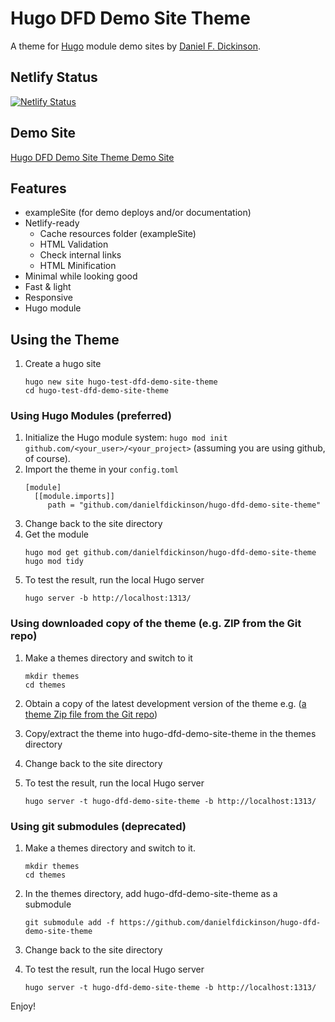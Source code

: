 # Hugo DFD Demo Site Theme

A theme for [Hugo](https://gohugo.io) module demo sites by [Daniel F. Dickinson](https://www.danielfdickinson.ca).

## Netlify Status

[![Netlify Status](https://api.netlify.com/api/v1/badges/bce8fe1e-8948-47e4-8622-d02ff06b1024/deploy-status)](https://app.netlify.com/sites/hugo-dfd-demo-site-theme/deploys)

## Demo Site

[Hugo DFD Demo Site Theme Demo Site](https://hugo-dfd-demo-site-theme.wildtechgarden.ca/)
## Features

* exampleSite (for demo deploys and/or documentation)
* Netlify-ready
  * Cache resources folder (exampleSite)
  * HTML Validation
  * Check internal links
  * HTML Minification
* Minimal while looking good
* Fast & light
* Responsive
* Hugo module

## Using the Theme
1. Create a hugo site
   ```
   hugo new site hugo-test-dfd-demo-site-theme
   cd hugo-test-dfd-demo-site-theme
   ```
### Using Hugo Modules (preferred)

1. Initialize the Hugo module system: ``hugo mod init github.com/<your_user>/<your_project>`` (assuming you are using github, of course).
2. Import the theme in your ``config.toml``
   ```
   [module]
     [[module.imports]]
        path = "github.com/danielfdickinson/hugo-dfd-demo-site-theme"
   ```
3. Change back to the site directory
4. Get the module
   ```
   hugo mod get github.com/danielfdickinson/hugo-dfd-demo-site-theme
   hugo mod tidy
   ```
5. To test the result, run the local Hugo server
   ```
   hugo server -b http://localhost:1313/
   ```
### Using downloaded copy of the theme (e.g. ZIP from the Git repo)

1. Make a themes directory and switch to it
   ```
   mkdir themes
   cd themes
   ```

2. Obtain a copy of the latest development version of the theme e.g. ([a theme Zip file from the Git repo](https://github.com/danielfdickinson/hugo-dfd-demo-site-theme/archive/refs/head/main.zip))
3. Copy/extract the theme into hugo-dfd-demo-site-theme in the themes directory
4. Change back to the site directory
5. To test the result, run the local Hugo server
   ```
   hugo server -t hugo-dfd-demo-site-theme -b http://localhost:1313/
   ```
### Using git submodules (deprecated)

1. Make a themes directory and switch to it.
   ```
   mkdir themes
   cd themes
   ```

2. In the themes directory, add hugo-dfd-demo-site-theme as a submodule
   ```
   git submodule add -f https://github.com/danielfdickinson/hugo-dfd-demo-site-theme
   ```
3. Change back to the site directory
4. To test the result, run the local Hugo server
   ```
   hugo server -t hugo-dfd-demo-site-theme -b http://localhost:1313/
   ```

 Enjoy!
